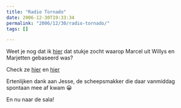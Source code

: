 ```yaml
---
title: "Radio Tornado"
date: 2006-12-30T19:33:34
permalink: "2006/12/30/radio-tornado/"
tags: []

---
```

Weet je nog dat ik [hier](http://www.donebysimon.be/2006/10/17/nen-dink/ "http://www.donebysimon.be/2006/10/17/nen-dink/") dat stukje zocht waarop Marcel uit Willys en Marjetten gebaseerd was?

Check ze [hier](http://www.youtube.com/watch?v=X78RPot6GcE "http://www.youtube.com/watch?v=X78RPot6GcE") en [hier](http://www.youtube.com/watch?v=Qcf66_a_fvg "http://www.youtube.com/watch?v=Qcf66_a_fvg")

Ertenlijken dank aan Jesse, de scheepsmakker die daar vanmiddag spontaan mee af kwam 😀

En nu naar de sala!
